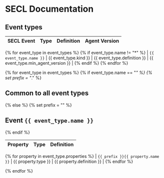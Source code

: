 # SECL Documentation

## Event types

| SECL Event | Type | Definition | Agent Version |
| ---------- | ---- | ---------- | ------------- |
{% for event_type in event_types %}
{% if event_type.name != "*" %}
| `{{ event_type.name }}` | {{ event_type.kind }} | {{ event_type.definition }} | {{ event_type.min_agent_version }} |
{% endif %}
{% endfor %}


{% for event_type in event_types %}
{% if event_type.name == "*" %}
{% set prefix = "*." %}
## Common to all event types
{% else %}
{% set prefix = "" %}
## Event `{{ event_type.name }}`
{% endif %}

| Property | Type | Definition |
| -------- | ---- | ---------- |
{% for property in event_type.properties %}
| `{{ prefix }}{{ property.name }}` | {{ property.type }} | {{ property.definition }} |
{% endfor %}

{% endfor %}
